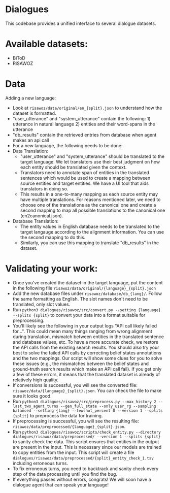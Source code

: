 # Dialogues
This codebase provides a unified interface to several dialogue datasets.

# Available datasets:
- BiToD
- RiSAWOZ


# Data
Adding a new language:
- Look at `risawoz/data/original/en_{split}.json` to understand how the dataset is formatted.
- "user_utterance" and "system_utterance" contain the following: 1) utterance in natural language 2) entities and their word-spans in the utterance
- "db_results" contain the retrieved entries from database when agent makes an api call
- For a new language, the following needs to be done:
- Data Translation:
  - "user_utterance" and "system_utterance" should be translated to the target language. We let translators use their best judgment on how each entity should be translated given the context.
  - Translators need to annotate span of entities in the translated sentences which would be used to create a mapping between source entities and target entities. We have a UI tool that aids translators in doing so.
  - This results in a one-to-many mapping as each source entity may have multiple translations. For reasons mentioned later, we need to choose one of the translations as the canonical one and create a second mapping to map all possible translations to the canonical one (en2canonical.json).
- Database Translation:
  - The entity values in English database needs to be translated to the target langauge according to the alignment information. You can use the second mapping to do this.
  - Similarly, you can use this mapping to translate "db_results" in the dataset.

# Validating your work:
- Once you've created the dataset in the target language, put the content in the following file `risawoz/data/original/{language}_{split}.json`
- Add the new database files under `risawoz/database/db_{lang}/`. Follow the same formatting as English. The slot names don't need to be translated, only slot values.
- Run `python3 dialogues/risawoz/src/convert.py --setting {language} --splits {split}` to convert your data into a format suitable for preprocessing.
- You'll likely see the following in your output logs "API call likely failed for...". This could mean many things ranging from wrong alignment during translation, mismatch between entities in the translated sentence and database values, etc. To have a more accurate check, we restore the API calls from the existing search results. You should also try your best to solve the failed API calls by correcting belief states annotations and the two mappings. Our script will show some clues for you to solve these issues (e.g., the mismatches between the belief states and ground-truth search results which make an API call fail). If you get only a few of these errors, it means that the translated dataset is already of relatively high quality.
- If conversions is successful, you will see the converted file: `risawoz/data/{language}_{split}.json`. You can check the file to make sure it looks good.
- Run `python3 dialogues/risawoz/src/preprocess.py --max_history 2 --last_two_agent_turns --gen_full_state --only_user_rg --sampling balanced --setting {lang} --fewshot_percent 0 --version 1 --splits {split}` to preprocess the data for training.
- If preprocessing is successful, you will see the resulting file: `risawoz/data/preprocessed/{language}_{split}.json`.
- Run `python3 dialogues/risawoz/scripts/check_entity.py --directory dialogues/risawoz/data/preprocessed/ --version 1 --splits {split}` to sanity check the data. This script ensures that entities in the output are present in the input. This is necessary since our models are trained to copy entities from the input. This script will create a file `dialogues/risawoz/data/preprocessed/{split}_entity_check_1.tsv` including erroneous turns.
- To fix erroneous turns, you need to backtrack and sanity check every step of the data processing until you find the bug.
- If everything passes without errors, congrats! We will soon have a dialogue agent that can speak your language!
